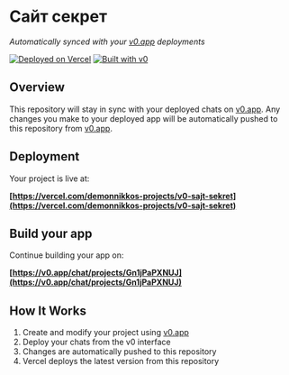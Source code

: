 # Сайт секрет 

*Automatically synced with your [v0.app](https://v0.app) deployments*

[![Deployed on Vercel](https://img.shields.io/badge/Deployed%20on-Vercel-black?style=for-the-badge&logo=vercel)](https://vercel.com/demonnikkos-projects/v0-sajt-sekret)
[![Built with v0](https://img.shields.io/badge/Built%20with-v0.app-black?style=for-the-badge)](https://v0.app/chat/projects/Gn1jPaPXNUJ)

## Overview

This repository will stay in sync with your deployed chats on [v0.app](https://v0.app).
Any changes you make to your deployed app will be automatically pushed to this repository from [v0.app](https://v0.app).

## Deployment

Your project is live at:

**[https://vercel.com/demonnikkos-projects/v0-sajt-sekret](https://vercel.com/demonnikkos-projects/v0-sajt-sekret)**

## Build your app

Continue building your app on:

**[https://v0.app/chat/projects/Gn1jPaPXNUJ](https://v0.app/chat/projects/Gn1jPaPXNUJ)**

## How It Works

1. Create and modify your project using [v0.app](https://v0.app)
2. Deploy your chats from the v0 interface
3. Changes are automatically pushed to this repository
4. Vercel deploys the latest version from this repository